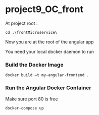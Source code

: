 # project9_OC_front


At project root :

```
cd .\frontMicroservice\
```
Now you are at the root of the angular app

You need your local docker daemon to run

### Build the Docker Image
```
docker build –t my-angular-frontend .
```

### Run the Angular Docker Container
Make sure port 80 is free
```
docker-compose up
```

